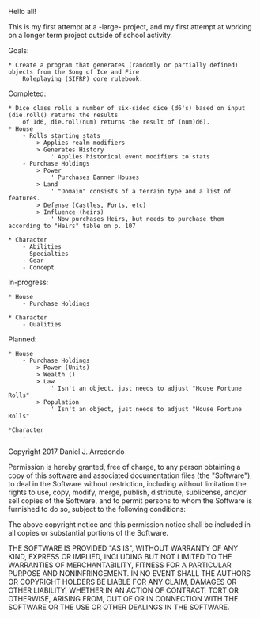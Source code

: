 Hello all!

This is my first attempt at a -large- project, and my first attempt at working on a longer term
project outside of school activity.

Goals:

	* Create a program that generates (randomly or partially defined) objects from the Song of Ice and Fire
		Roleplaying (SIFRP) core rulebook. 

Completed:

	* Dice class rolls a number of six-sided dice (d6's) based on input (die.roll() returns the results
		of 1d6, die.roll(num) returns the result of (num)d6).
	* House
		- Rolls starting stats
			> Applies realm modifiers
			> Generates History
				' Applies historical event modifiers to stats
		- Purchase Holdings
			> Power
				' Purchases Banner Houses
			> Land
				' "Domain" consists of a terrain type and a list of features.
			> Defense (Castles, Forts, etc)
			> Influence (heirs)
				' Now purchases Heirs, but needs to purchase them according to "Heirs" table on p. 107
		
	* Character
		- Abilities
		- Specialties
		- Gear
		- Concept
		

In-progress:
	
	* House
		- Purchase Holdings
		
	* Character
		- Qualities

Planned:
	
	* House
		- Purchase Holdings
			> Power (Units)
			> Wealth ()
			> Law
				' Isn't an object, just needs to adjust "House Fortune Rolls"
			> Population
				' Isn't an object, just needs to adjust "House Fortune Rolls"
				
	*Character
		-

Copyright 2017 Daniel J. Arredondo

Permission is hereby granted, free of charge, to any person obtaining a copy of this software and associated documentation files (the "Software"), to deal in the Software without restriction, including without limitation the rights to use, copy, modify, merge, publish, distribute, sublicense, and/or sell copies of the Software, and to permit persons to whom the Software is furnished to do so, subject to the following conditions:

The above copyright notice and this permission notice shall be included in all copies or substantial portions of the Software.

THE SOFTWARE IS PROVIDED "AS IS", WITHOUT WARRANTY OF ANY KIND, EXPRESS OR IMPLIED, INCLUDING BUT NOT LIMITED TO THE WARRANTIES OF MERCHANTABILITY, FITNESS FOR A PARTICULAR PURPOSE AND NONINFRINGEMENT. IN NO EVENT SHALL THE AUTHORS OR COPYRIGHT HOLDERS BE LIABLE FOR ANY CLAIM, DAMAGES OR OTHER LIABILITY, WHETHER IN AN ACTION OF CONTRACT, TORT OR OTHERWISE, ARISING FROM, OUT OF OR IN CONNECTION WITH THE SOFTWARE OR THE USE OR OTHER DEALINGS IN THE SOFTWARE.
